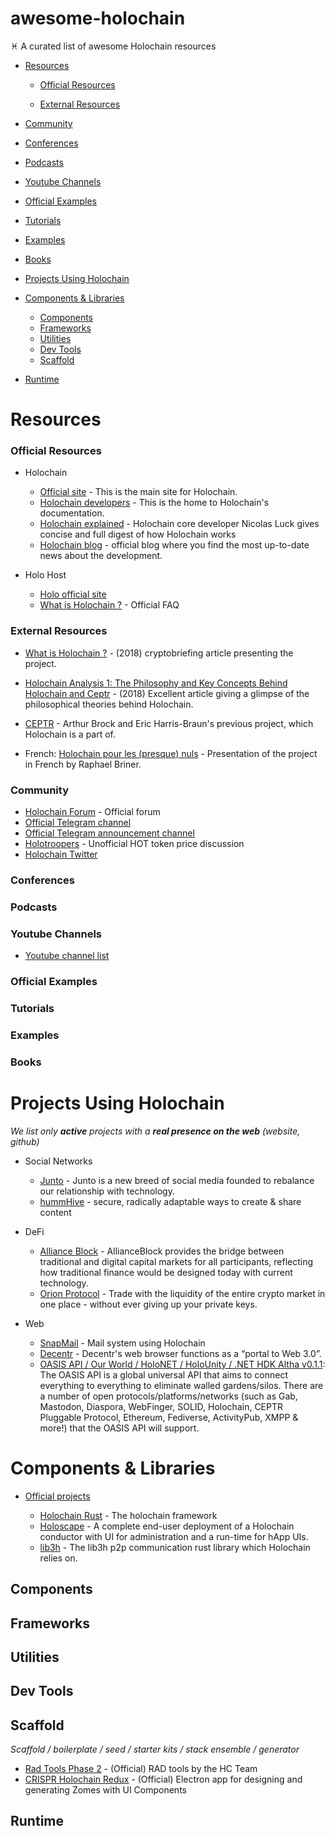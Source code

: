 # awesome-holochain

♓️ ‏A curated list of awesome Holochain resources

- [Resources](#resources)

  - [Official Resources](#official-resources)

  - [External Resources](#external-resources)

- [Community](#community)

- [Conferences](#conferences)
- [Podcasts](#podcasts)
- [Youtube Channels](#youtube-channels)
- [Official Examples](#official-examples)
- [Tutorials](#tutorials)
- [Examples](#examples)
- [Books](#books)

- [Projects Using Holochain](#projects-using-holochain)

* [Components & Libraries](#components--libraries)

  - [Components](#components)
  - [Frameworks](#frameworks)
  - [Utilities](#utilities)
  - [Dev Tools](#dev-tools)
  - [Scaffold](#scaffold)

* [Runtime](#runtime)

# Resources

### Official Resources

- Holochain

  - [Official site](https://holochain.org/) - This is the main site for Holochain.
  - [Holochain developers](https://developer.holochain.org/) - This is the home to Holochain's documentation.
  - [Holochain explained](https://www.youtube.com/watch?v=hyCtYrHJebs) - Holochain core developer Nicolas Luck gives concise and full digest of how Holochain works
  - [Holochain blog](https://medium.com/holochain) - official blog where you find the most up-to-date news about the development.

- Holo Host
  - [Holo official site](https://holo.host/)
  - [What is Holochain ?](https://holo.host/faq/what-is-holochain/) - Official FAQ

### External Resources

- [What is Holochain ?](https://cryptobriefing.com/what-is-holochain-introduction-to-hot-holo/) - (2018) cryptobriefing article presenting the project.
- [Holochain Analysis 1: The Philosophy and Key Concepts Behind Holochain and Ceptr](https://www.bitrates.com/news/p/holochain-analysis-1-the-philosophy-and-key-concepts-behind-holochain-and-ceptr) - (2018) Excellent article giving a glimpse of the philosophical theories behind Holochain.
- [CEPTR](http://ceptr.org/) - Arthur Brock and Eric Harris-Braun's previous project, which Holochain is a part of.

- French:
  [Holochain pour les (presque) nuls](https://medium.com/@raphaelbriner/holochain-pour-les-presque-nuls-4d109709c1f1) - Presentation of the project in French by Raphael Briner.

### Community

- [Holochain Forum](http://forum.holochain.org/) - Official forum
- [Official Telegram channel](https://t.me/channelHolo)
- [Official Telegram announcement channel](https://t.me/holochain)
- [Holotroopers](https://t.me/holotroopers) - Unofficial HOT token price discussion
- [Holochain Twitter](https://twitter.com/holochain)

### Conferences

### Podcasts

### Youtube Channels

- [Youtube channel list](https://www.youtube.com/channel/UC9fNJMIQ9mQ4u9oyoVIqtDQ)

### Official Examples

### Tutorials

### Examples

### Books

# Projects Using Holochain

_We list only **active** projects with a **real presence on the web** (website, github)_

- Social Networks

  - [Junto](http://junto.foundation/) - Junto is a new breed of social media founded to rebalance our relationship with technology.
  - [hummHive](https://humm.earth/) - secure, radically adaptable ways to create & share content

- DeFi

  - [Alliance Block](https://allianceblock.io/) - AllianceBlock provides the bridge between traditional and digital capital markets for all participants, reflecting how traditional finance would be designed today with current technology.
  - [Orion Protocol](https://www.orionprotocol.io/) - Trade with the liquidity of the entire crypto market in one place - without ever giving up your private keys.

- Web
  - [SnapMail](https://github.com/glassbeadsoftware/snapmail-release) - Mail system using Holochain
  - [Decentr](https://decentr.net/) - Decentr's web browser functions as a “portal to Web 3.0”.
  - [OASIS API / Our World / HoloNET / HoloUnity / .NET HDK Altha v0.1.1](https://github.com/NextGenSoftwareUK/Our-World-OASIS-API-HoloNET-HoloUnity-And-.NET-HDK): The OASIS API is a global universal API that aims to connect everything to everything to eliminate walled gardens/silos. There are a number of open protocols/platforms/networks (such as Gab, Mastodon, Diaspora, WebFinger, SOLID, Holochain, CEPTR Pluggable Protocol, Ethereum, Fediverse, ActivityPub, XMPP & more!) that the OASIS API will support.

# Components & Libraries

- [Official projects](#official-projects)

  - [Holochain Rust](https://github.com/holochain/holochain-rust) - The holochain framework
  - [Holoscape](https://github.com/holochain/holoscape) - A complete end-user deployment of a Holochain conductor with UI for administration and a run-time for hApp UIs.
  - [lib3h](https://github.com/holochain/lib3h) - The lib3h p2p communication rust library which Holochain relies on.

## Components

## Frameworks

## Utilities

## Dev Tools

## Scaffold

_Scaffold / boilerplate / seed / starter kits / stack ensemble / generator_

- [Rad Tools Phase 2](https://github.com/holochain/RAD-Tools-Phase-2) - (Official) RAD tools by the HC Team
- [CRISPR Holochain Redux](https://github.com/holochain/CRISPR-Holochain-redux) - (Official) Electron app for designing and generating Zomes with UI Components

## Runtime

